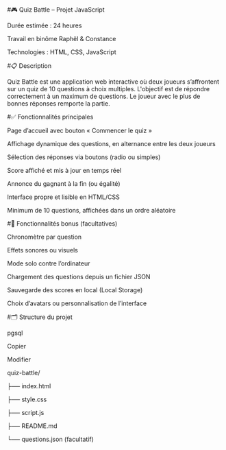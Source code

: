 #🎮 Quiz Battle – Projet JavaScript

Durée estimée : 24 heures

Travail en binôme Raphël & Constance

Technologies : HTML, CSS, JavaScript

#📋 Description

Quiz Battle est une application web interactive où deux joueurs s’affrontent sur un quiz de 10 questions à choix multiples. L'objectif est de répondre correctement à un maximum de questions. Le joueur avec le plus de bonnes réponses remporte la partie.

#✅ Fonctionnalités principales

Page d’accueil avec bouton « Commencer le quiz »

Affichage dynamique des questions, en alternance entre les deux joueurs

Sélection des réponses via boutons (radio ou simples)

Score affiché et mis à jour en temps réel

Annonce du gagnant à la fin (ou égalité)

Interface propre et lisible en HTML/CSS

Minimum de 10 questions, affichées dans un ordre aléatoire

#🌟 Fonctionnalités bonus (facultatives)

Chronomètre par question

Effets sonores ou visuels

Mode solo contre l’ordinateur

Chargement des questions depuis un fichier JSON

Sauvegarde des scores en local (Local Storage)

Choix d’avatars ou personnalisation de l’interface

#🗂️ Structure du projet

pgsql

Copier

Modifier

quiz-battle/

├── index.html

├── style.css

├── script.js

├── README.md

└── questions.json (facultatif)
